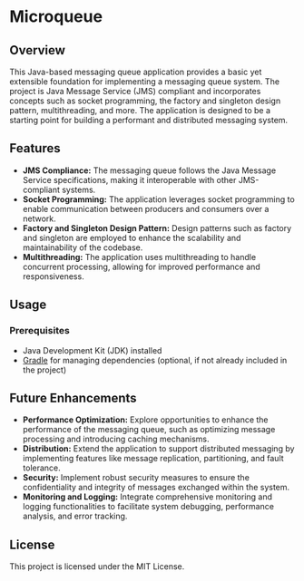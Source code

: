 # Microqueue

## Overview

This Java-based messaging queue application provides a basic yet extensible foundation for implementing a messaging queue system. The project is Java Message Service (JMS) compliant and incorporates concepts such as socket programming, the factory and singleton design pattern, multithreading, and more. The application is designed to be a starting point for building a performant and distributed messaging system.

## Features

- **JMS Compliance:** The messaging queue follows the Java Message Service specifications, making it interoperable with other JMS-compliant systems.
- **Socket Programming:** The application leverages socket programming to enable communication between producers and consumers over a network.
- **Factory and Singleton Design Pattern:** Design patterns such as factory and singleton are employed to enhance the scalability and maintainability of the codebase.
- **Multithreading:** The application uses multithreading to handle concurrent processing, allowing for improved performance and responsiveness.

## Usage

### Prerequisites

- Java Development Kit (JDK) installed
- [Gradle](https://gradle.org/) for managing dependencies (optional, if not already included in the project)

## Future Enhancements

- **Performance Optimization:** Explore opportunities to enhance the performance of the messaging queue, such as optimizing message processing and introducing caching mechanisms.
- **Distribution:** Extend the application to support distributed messaging by implementing features like message replication, partitioning, and fault tolerance.
- **Security:** Implement robust security measures to ensure the confidentiality and integrity of messages exchanged within the system.
- **Monitoring and Logging:** Integrate comprehensive monitoring and logging functionalities to facilitate system debugging, performance analysis, and error tracking.

## License

This project is licensed under the MIT License.
